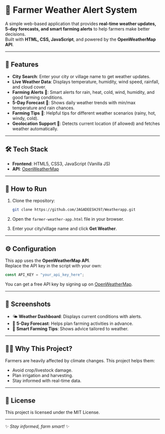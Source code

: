 # 🌾 Farmer Weather Alert System

A simple web-based application that provides **real-time weather updates, 5-day forecasts, and smart farming alerts** to help farmers make better decisions.  
Built with **HTML, CSS, JavaScript**, and powered by the **OpenWeatherMap API**.

---

## 🔑 Features

- **City Search**: Enter your city or village name to get weather updates.
- **Live Weather Data**: Displays temperature, humidity, wind speed, rainfall, and cloud cover.
- **Farming Alerts** 🚨: Smart alerts for rain, heat, cold, wind, humidity, and good farming conditions.
- **5-Day Forecast** 📅: Shows daily weather trends with min/max temperature and rain chances.
- **Farming Tips** 🌟: Helpful tips for different weather scenarios (rainy, hot, windy, cold).
- **Geolocation Support** 📍: Detects current location (if allowed) and fetches weather automatically.

---

## 🛠️ Tech Stack

- **Frontend**: HTML5, CSS3, JavaScript (Vanilla JS)
- **API**: [OpenWeatherMap](https://openweathermap.org/api)

---

## 🚀 How to Run

1. Clone the repository:
   ```bash
   git clone https://github.com/JAGADEESHJ97/Weatherapp.git
   ```

2. Open the `farmer-weather-app.html` file in your browser.

3. Enter your city/village name and click **Get Weather**.

---

## ⚙️ Configuration

This app uses the **OpenWeatherMap API**.  
Replace the API key in the script with your own:

```js
const API_KEY = "your_api_key_here";
```

You can get a free API key by signing up on [OpenWeatherMap](https://home.openweathermap.org/users/sign_up).

---

## 📸 Screenshots

- 🌤️ **Weather Dashboard**: Displays current conditions with alerts.  
- 📅 **5-Day Forecast**: Helps plan farming activities in advance.  
- 🌟 **Smart Farming Tips**: Shows advice tailored to weather.

---

## 👩‍🌾 Why This Project?

Farmers are heavily affected by climate changes. This project helps them:

- Avoid crop/livestock damage.  
- Plan irrigation and harvesting.  
- Stay informed with real-time data.  

---

## 📜 License

This project is licensed under the MIT License.

---

✨ *Stay informed, farm smart!* ✨

